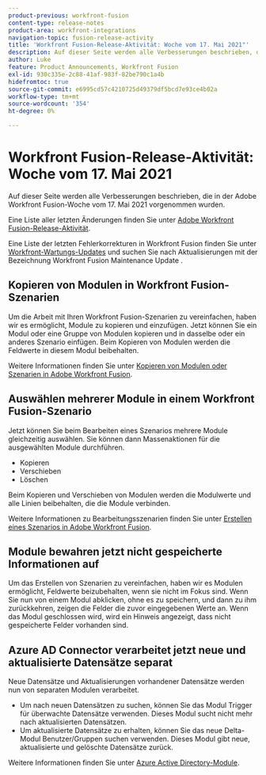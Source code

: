 ```yaml
---
product-previous: workfront-fusion
content-type: release-notes
product-area: workfront-integrations
navigation-topic: fusion-release-activity
title: 'Workfront Fusion-Release-Aktivität: Woche vom 17. Mai 2021"'
description: Auf dieser Seite werden alle Verbesserungen beschrieben, die in der Adobe Workfront Fusion-Woche vom 17. Mai 2021 vorgenommen wurden.
author: Luke
feature: Product Announcements, Workfront Fusion
exl-id: 930c335e-2c88-41af-983f-82be790c1a4b
hidefromtoc: true
source-git-commit: e6995cd57c4210725d49379df5bcd7e93ce4b02a
workflow-type: tm+mt
source-wordcount: '354'
ht-degree: 0%

---
```


# Workfront Fusion-Release-Aktivität: Woche vom 17. Mai 2021

Auf dieser Seite werden alle Verbesserungen beschrieben, die in der Adobe Workfront Fusion-Woche vom 17. Mai 2021 vorgenommen wurden.

Eine Liste aller letzten Änderungen finden Sie unter [Adobe Workfront Fusion-Release-Aktivität](../../../product-announcements/product-releases/fusion-release-activity/fusion-release-activity.md).

Eine Liste der letzten Fehlerkorrekturen in Workfront Fusion finden Sie unter [Workfront-Wartungs-Updates](https://experienceleague.adobe.com/docs/workfront-known-issues/releases/current-updates.html) und suchen Sie nach Aktualisierungen mit der Bezeichnung Workfront Fusion Maintenance Update .

## Kopieren von Modulen in Workfront Fusion-Szenarien

Um die Arbeit mit Ihren Workfront Fusion-Szenarien zu vereinfachen, haben wir es ermöglicht, Module zu kopieren und einzufügen. Jetzt können Sie ein Modul oder eine Gruppe von Modulen kopieren und in dasselbe oder ein anderes Szenario einfügen. Beim Kopieren von Modulen werden die Feldwerte in diesem Modul beibehalten.

Weitere Informationen finden Sie unter [Kopieren von Modulen oder Szenarien in Adobe Workfront Fusion](../../../workfront-fusion/scenarios/copy-modules-or-scenarios.md).

## Auswählen mehrerer Module in einem Workfront Fusion-Szenario

Jetzt können Sie beim Bearbeiten eines Szenarios mehrere Module gleichzeitig auswählen. Sie können dann Massenaktionen für die ausgewählten Module durchführen.

* Kopieren
* Verschieben
* Löschen

Beim Kopieren und Verschieben von Modulen werden die Modulwerte und alle Linien beibehalten, die die Module verbinden.

Weitere Informationen zu Bearbeitungsszenarien finden Sie unter [Erstellen eines Szenarios in Adobe Workfront Fusion](../../../workfront-fusion/scenarios/create-a-scenario.md).

## Module bewahren jetzt nicht gespeicherte Informationen auf

Um das Erstellen von Szenarien zu vereinfachen, haben wir es Modulen ermöglicht, Feldwerte beizubehalten, wenn sie nicht im Fokus sind. Wenn Sie nun von einem Modul abklicken, ohne es zu speichern, und dann zu ihm zurückkehren, zeigen die Felder die zuvor eingegebenen Werte an. Wenn das Modul geschlossen wird, wird ein Hinweis angezeigt, dass nicht gespeicherte Felder vorhanden sind.

## Azure AD Connector verarbeitet jetzt neue und aktualisierte Datensätze separat

Neue Datensätze und Aktualisierungen vorhandener Datensätze werden nun von separaten Modulen verarbeitet.

* Um nach neuen Datensätzen zu suchen, können Sie das Modul Trigger für überwachte Datensätze verwenden. Dieses Modul sucht nicht mehr nach aktualisierten Datensätzen.
* Um aktualisierte Datensätze zu erhalten, können Sie das neue Delta-Modul Benutzer/Gruppen suchen verwenden. Dieses Modul gibt neue, aktualisierte und gelöschte Datensätze zurück.

Weitere Informationen finden Sie unter [Azure Active Directory-Module](../../../workfront-fusion/apps-and-their-modules/azure-ad-modules.md).
